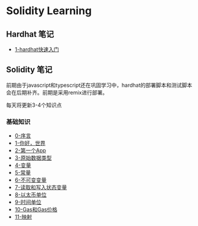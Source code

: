 # Solidity Learning

## Hardhat 笔记

* [1-hardhat快速入门](./note/hardhat/1-hardhatQuickStart.md)

## Solidity 笔记

前期由于javascript和typescript还在巩固学习中，hardhat的部署脚本和测试脚本会在后期补齐。前期是采用remix进行部署。

每天将更新3-4个知识点

### 基础知识

* [0-序言](./contracts/Preface/Preface.md)
* [1-你好，世界](./contracts/HelloWorld/HelloWorld.md)
* [2-第一个App](./contracts/FirstApp/FirstApp.md)
* [3-原始数据类型](./contracts/Primitives/Primitives.sol)
* [4-变量](./contracts/Variables/Variables.sol)
* [5-常量](./contracts/Constants/Constants.sol)
* [6-不可变变量](./contracts/Immutable/Immutable.sol)
* [7-读取和写入状态变量](./contracts/ReadAndWriteState/ReadAndWriteState.md)
* [8-以太币单位](./contracts/EtherAndWei/EtherAndWei.md)
* [9-时间单位](./contracts/Time/Time.md)
* [10-Gas和Gas价格](./contracts/GasAndGasPrice/GasAndGasPrice.md)
* [11-映射](./contracts/Mapping/Mapping.md)
